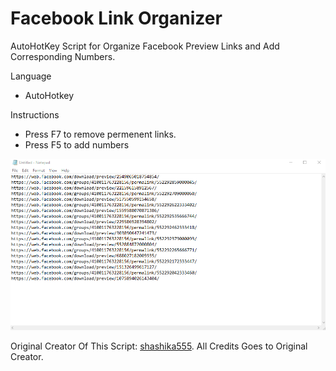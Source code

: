 # Facebook Link Organizer

AutoHotKey Script for Organize Facebook Preview Links and Add Corresponding Numbers.

Language
- AutoHotkey

Instructions
- Press F7 to remove permenent links.
- Press F5 to add numbers

![AutoHotKey](https://github.com/lalantham/Facebook-Link-Organizer/blob/master/AutoHotKey.gif)

Original Creator Of This Script: [shashika555](https://github.com/shashika555).
All Credits Goes to Original Creator.
